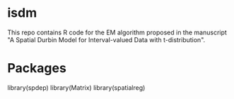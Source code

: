 # isdm
This repo contains R code for the EM algorithm proposed in the manuscript "A Spatial Durbin Model for Interval-valued Data with t-distribution".

# Packages
library(spdep)
library(Matrix)
library(spatialreg)
